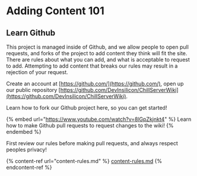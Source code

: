 # Adding Content 101

## Learn Github

This project is managed  inside of Github, and we allow people to open pull requests, and forks of the project to add content they think will fit the site. There are rules about what you can add, and what is acceptable to request to add. Attempting to add content that breaks our rules may result in a rejection of your request.



Create an account at [https://github.com/](https://github.com/), open  up our public repository [https://github.com/DevInsilicon/ChillServerWiki](https://github.com/DevInsilicon/ChillServerWiki).

Learn how to fork our Github  project here, so you can get started!

{% embed url="https://www.youtube.com/watch?v=8lGpZkjnkt4" %}
Learn how to make Github pull requests to request changes to the wiki!
{% endembed %}



First review our rules before making pull requests, and always respect peoples privacy!

{% content-ref url="content-rules.md" %}
[content-rules.md](content-rules.md)
{% endcontent-ref %}

####
